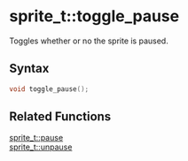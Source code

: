 # sprite_t::toggle_pause

Toggles whether or no the sprite is paused.

## Syntax

```cpp
void toggle_pause();
```

## Related Functions

[sprite_t::pause](https://github.com/RandyGaul/cute_framework/blob/master/doc/graphics/sprite/pause.md)  
[sprite_t::unpause](https://github.com/RandyGaul/cute_framework/blob/master/doc/graphics/sprite/unpause.md)  
